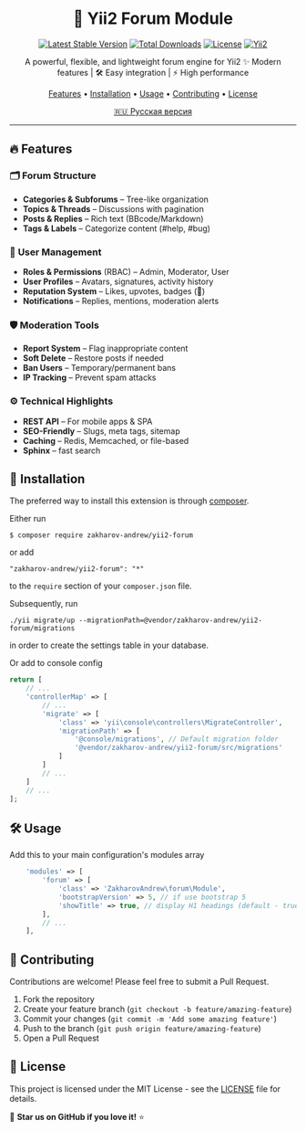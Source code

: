 

<div align="center">

# 🚀 Yii2 Forum Module  

[![Latest Stable Version](https://poser.pugx.org/zakharov-andrew/yii2-forum/v/stable)](https://packagist.org/packages/zakharov-andrew/yii2-forum)
[![Total Downloads](https://poser.pugx.org/zakharov-andrew/yii2-forum/downloads)](https://packagist.org/packages/zakharov-andrew/yii2-forum)
[![License](https://poser.pugx.org/zakharov-andrew/yii2-forum/license)](https://packagist.org/packages/zakharov-andrew/yii2-forum)
[![Yii2](https://img.shields.io/badge/Powered_by-Yii_Framework-green.svg?style=flat)](http://www.yiiframework.com/)

</div>

<p align="center">
A powerful, flexible, and lightweight forum engine for Yii2
✨ Modern features | 🛠 Easy integration | ⚡ High performance  
</p>

<p align="center">
  <a href="#-features">Features</a> •
  <a href="#-installation">Installation</a> •
  <a href="#-usage">Usage</a> •
  <a href="#-contributing">Contributing</a> •
  <a href="#-license">License</a>
</p>

<p align="center">
  <a href="README.ru.md">🇷🇺 Русская версия</a>
</p>

---

## 🔥 **Features**  

### 🗂 **Forum Structure**  
- **Categories & Subforums** – Tree-like organization  
- **Topics & Threads** – Discussions with pagination  
- **Posts & Replies** – Rich text (BBcode/Markdown)  
- **Tags & Labels** – Categorize content (#help, #bug)  

### 👥 **User Management**  
- **Roles & Permissions** (RBAC) – Admin, Moderator, User  
- **User Profiles** – Avatars, signatures, activity history  
- **Reputation System** – Likes, upvotes, badges (🌟)  
- **Notifications** – Replies, mentions, moderation alerts  

### 🛡 **Moderation Tools**  
- **Report System** – Flag inappropriate content  
- **Soft Delete** – Restore posts if needed  
- **Ban Users** – Temporary/permanent bans  
- **IP Tracking** – Prevent spam attacks  

### ⚙ **Technical Highlights**  
- **REST API** – For mobile apps & SPA  
- **SEO-Friendly** – Slugs, meta tags, sitemap  
- **Caching** – Redis, Memcached, or file-based  
- **Sphinx** – fast search  

## 🚀 Installation

The preferred way to install this extension is through [composer](http://getcomposer.org/download/).

Either run

```
$ composer require zakharov-andrew/yii2-forum
```
or add

```
"zakharov-andrew/yii2-forum": "*"
```

to the ```require``` section of your ```composer.json``` file.

Subsequently, run

```
./yii migrate/up --migrationPath=@vendor/zakharov-andrew/yii2-forum/migrations
```

in order to create the settings table in your database.

Or add to console config

```php
return [
    // ...
    'controllerMap' => [
        // ...
        'migrate' => [
            'class' => 'yii\console\controllers\MigrateController',
            'migrationPath' => [
                '@console/migrations', // Default migration folder
                '@vendor/zakharov-andrew/yii2-forum/src/migrations'
            ]
        ]
        // ...
    ]
    // ...
];
```

## 🛠 Usage

Add this to your main configuration's modules array

```php
    'modules' => [
        'forum' => [
            'class' => 'ZakharovAndrew\forum\Module',
            'bootstrapVersion' => 5, // if use bootstrap 5
            'showTitle' => true, // display H1 headings (default - true)
        ],
        // ...
    ],
```


## 👥 Contributing

Contributions are welcome! Please feel free to submit a Pull Request.

1. Fork the repository
2. Create your feature branch (`git checkout -b feature/amazing-feature`)
3. Commit your changes (`git commit -m 'Add some amazing feature'`)
4. Push to the branch (`git push origin feature/amazing-feature`)
5. Open a Pull Request

## 📄 License

This project is licensed under the MIT License - see the [LICENSE](LICENSE) file for details.

🚀 **Star us on GitHub if you love it!** ⭐️
